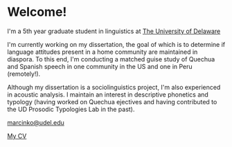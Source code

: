 <html>
<head>
  
</head>
<body>

<h1>Welcome!</h1>

<p>I'm a 5th year graduate student in linguistics at <a href="https://www.lingcogsci.udel.edu/" target="_blank">The University of Delaware</a> </p> 
  
<p>I'm currently working on my dissertation, the goal of which is to determine if language attitudes present in a home community are maintained in diaspora. To this end, I'm conducting a matched guise study of Quechua and Spanish speech in one community in the US and one in Peru (remotely!). </p>
  
<p> Although my dissertation is a sociolinguistics project, I'm also experienced in acoustic analysis. I maintain an interest in descriptive phonetics and typology (having worked on Quechua ejectives and having contributed to the UD Prosodic Typologies Lab in the past).</p>
  
  
 <a href="mailto:marcinko@udel.edu">marcinko@udel.edu</a>
  
 <a href="MM_CV_Feb22.pdf">My CV</a>


</body>
<html>
